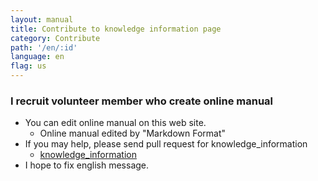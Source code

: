 ```yaml
---
layout: manual
title: Contribute to knowledge information page
category: Contribute
path: '/en/:id'
language: en
flag: us
---
```



### I recruit volunteer member who create online manual

- You can edit online manual on this web site.
   - Online manual edited by "Markdown Format"
- If you may help, please send pull request for knowledge_information
   - [knowledge_information](https://github.com/support-project/knowledge_information)
- I hope to fix english message.



